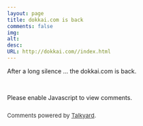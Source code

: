 ```yaml
---
layout: page
title: dokkai.com is back
comments: false
img:
alt:
desc:
URL: http://dokkai.com//index.html
---
```

<link rel="stylesheet" href="https://cdnjs.cloudflare.com/ajax/libs/normalize/5.0.0/normalize.min.css">

After a long silence ... the dokkai.com is back.

<script>talkyardServerUrl='https://comments-for-dokkai-com.talkyard.net';</script>
<script async defer src="https://c1.ty-cdn.net/-/talkyard-comments.min.js"></script>
<!-- You can specify a per page discussion id on the next line, if your URLs might change. -->
<div class="talkyard-comments" data-discussion-id="" style="margin-top: 45px;">
<noscript>Please enable Javascript to view comments.</noscript>
<p style="margin-top: 25px; opacity: 0.9; font-size: 96%">Comments powered by
<a href="https://www.talkyard.io">Talkyard</a>.</p>
</div>
